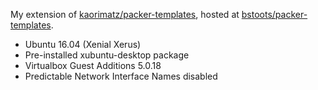 My extension of [kaorimatz/packer-templates](https://github.com/kaorimatz/packer-templates), hosted at [bstoots/packer-templates](https://github.com/bstoots/packer-templates).

* Ubuntu 16.04 (Xenial Xerus)
* Pre-installed xubuntu-desktop package
* Virtualbox Guest Additions 5.0.18
* Predictable Network Interface Names disabled
